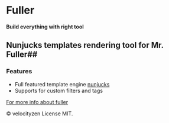 # Fuller #
**Build everything with right tool**

## Nunjucks templates rendering tool for Mr. Fuller##

### Features

*   Full featured template engine [nunjucks](https://mozilla.github.io/nunjucks/)
*   Supports for custom filters and tags

[For more info about fuller](https://github.com/fullerjs/fuller)

© velocityzen
License MIT.
